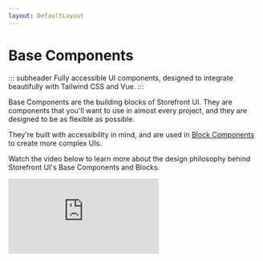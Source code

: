 ```yaml
---
layout: DefaultLayout
---
```


<FigmaLink />

<iconify-icon icon="logos:vue" class="mt-12 mb-6" height="48" />

# Base Components

::: subheader
Fully accessible UI components, designed to integrate beautifully with Tailwind CSS and Vue.
:::

Base Components are the building blocks of Storefront UI. They are components that you'll want to use in almost every project, and they are designed to be as flexible as possible.

They're built with accessibility in mind, and are used in [Block Components](blocks) to create more complex UIs.

Watch the video below to learn more about the design philosophy behind Storefront UI's Base Components and Blocks.

<iframe src="https://www.youtube-nocookie.com/embed/dadJ29hNl-A" title="YouTube video player" frameborder="0" allow="accelerometer; autoplay; clipboard-write; encrypted-media; gyroscope; picture-in-picture" allowfullscreen="allowfullscreen" class="w-full max-w-lg mx-auto rounded aspect-video relative mt-8 custom-block"></iframe>

<ComponentList framework="vue" type="components" hide-description />
